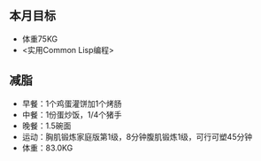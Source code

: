 ## 本月目标 ##
* 体重75KG
* <实用Common Lisp编程>
## 减脂 ##
* 早餐：1个鸡蛋灌饼加1个烤肠
* 中餐：1份蛋炒饭，1/4个猪手
* 晚餐：1.5碗面
* 运动：胸肌锻炼家庭版第1级，8分钟腹肌锻炼1级，可行可塑45分钟
* 体重：83.0KG
